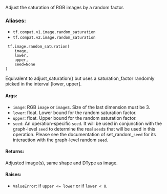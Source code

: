
Adjust the saturation of RGB images by a random factor.
### Aliases:
- `tf.compat.v1.image.random_saturation`
- `tf.compat.v2.image.random_saturation`

```
 tf.image.random_saturation(
    image,
    lower,
    upper,
    seed=None
)
```

Equivalent to adjust_saturation() but uses a saturation_factor randomly picked in the interval [lower, upper].
#### Args:
- `image`: RGB `image` or `image`s. Size of the last dimension must be 3.
- `lower`: float. Lower bound for the random saturation factor.
- `upper`: float. Upper bound for the random saturation factor.
- `seed`: An operation-specific `seed`. It will be used in conjunction with the graph-level `seed` to determine the real `seed`s that will be used in this operation. Please see the documentation of set_random_`seed` for its interaction with the graph-level random `seed`.
#### Returns:

Adjusted image(s), same shape and DType as image.
#### Raises:
- `ValueError`: if `upper <= lower` or if `lower < 0`.
